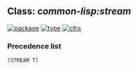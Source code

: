 ## Class: ***common-lisp:stream***
[![package](https://img.shields.io/badge/Package-COMMON--LISP-5f9ea0.svg?style=social&colorA=999999)](../) [![type](https://img.shields.io/badge/Type-Class-5f9ea0.svg?style=social&colorA=999999)](../#class) [![clhs](https://img.shields.io/badge/CLHS-STREAM-5f9ea0.svg?style=social&colorA=999999)](http://www.lispworks.com/documentation/HyperSpec/Body/t_stream.htm) 
### Precedence list
```
(STREAM T)
```
